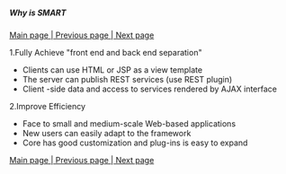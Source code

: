 ##### Why is SMART      
<a href="smart-framework.md"> Main page </a> <a href="/pages/2why-smart.md">| Previous page </a> <a href="/pages/4m2e-plugin.md">| Next page</a>     

1.Fully Achieve "front end and back end separation"   

- Clients can use HTML or JSP as a view template
- The server can publish REST services (use REST plugin)
- Client -side data and access to services rendered by AJAX interface    

2.Improve Efficiency   

- Face to small and medium-scale Web-based applications
- New users can easily adapt to the framework
- Core has good customization and plug-ins is easy to expand       
     
      
        
<a href="smart-framework.md"> Main page </a> <a href="/pages/2why-smart.md">| Previous page </a> <a href="/pages/4m2e-plugin.md">| Next page</a>   
